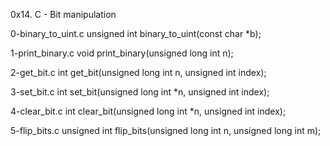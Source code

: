 0x14. C - Bit manipulation

0-binary_to_uint.c unsigned int binary_to_uint(const char *b);

1-print_binary.c void print_binary(unsigned long int n);

2-get_bit.c int get_bit(unsigned long int n, unsigned int index);

3-set_bit.c int set_bit(unsigned long int *n, unsigned int index);

4-clear_bit.c int clear_bit(unsigned long int *n, unsigned int index);

5-flip_bits.c unsigned int flip_bits(unsigned long int n, unsigned long int m);
